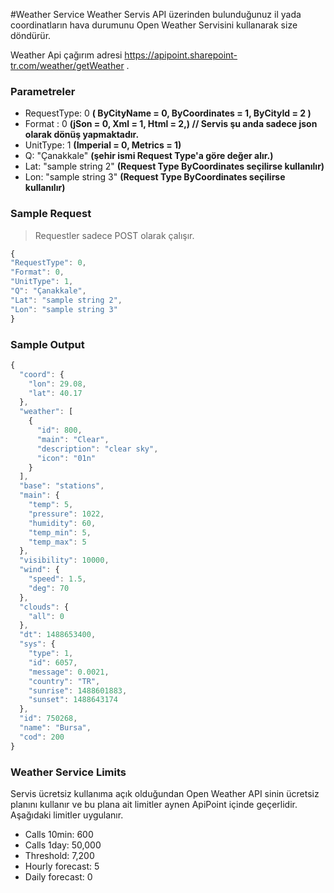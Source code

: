 
#Weather Service
Weather Servis API üzerinden bulunduğunuz il yada coordinatların hava durumunu Open Weather Servisini kullanarak size döndürür.

Weather Api çağırım adresi https://apipoint.sharepoint-tr.com/weather/getWeather . 

### Parametreler 
* RequestType: 0 <b> (  ByCityName = 0,        ByCoordinates = 1,        ByCityId = 2 )</b>
* Format : 0  <b>(jSon = 0,        Xml = 1,        Html = 2,) // Servis şu anda sadece json olarak dönüş yapmaktadır.</b>
* UnitType: 1 <b>(Imperial = 0,        Metrics = 1) </b>
* Q: "Çanakkale" <b>(şehir ismi Request Type'a göre değer alır.)</b>
* Lat: "sample string 2" <b>(Request Type ByCoordinates seçilirse kullanılır)</b>
* Lon: "sample string 3" <b>(Request Type ByCoordinates seçilirse kullanılır)</b>


### Sample Request  
> Requestler sadece POST olarak çalışır.

```javascript
{
"RequestType": 0,
"Format": 0,
"UnitType": 1,
"Q": "Çanakkale",
"Lat": "sample string 2",
"Lon": "sample string 3"
}
```

### Sample Output 

```javascript
{
  "coord": {
    "lon": 29.08,
    "lat": 40.17
  },
  "weather": [
    {
      "id": 800,
      "main": "Clear",
      "description": "clear sky",
      "icon": "01n"
    }
  ],
  "base": "stations",
  "main": {
    "temp": 5,
    "pressure": 1022,
    "humidity": 60,
    "temp_min": 5,
    "temp_max": 5
  },
  "visibility": 10000,
  "wind": {
    "speed": 1.5,
    "deg": 70
  },
  "clouds": {
    "all": 0
  },
  "dt": 1488653400,
  "sys": {
    "type": 1,
    "id": 6057,
    "message": 0.0021,
    "country": "TR",
    "sunrise": 1488601883,
    "sunset": 1488643174
  },
  "id": 750268,
  "name": "Bursa",
  "cod": 200
}
```

### Weather Service Limits
Servis ücretsiz kullanıma açık olduğundan Open Weather API sinin ücretsiz planını kullanır ve bu plana ait limitler aynen ApiPoint içinde geçerlidir. Aşağıdaki limitler uygulanır.

* Calls 10min: 600 
* Calls 1day: 50,000 
* Threshold: 7,200 
* Hourly forecast: 5 
* Daily forecast: 0 
